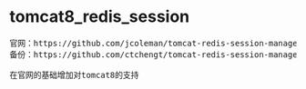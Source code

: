 # tomcat8_redis_session
<pre>
官网：https://github.com/jcoleman/tomcat-redis-session-manager
备份：https://github.com/ctchengt/tomcat-redis-session-manager

在官网的基础增加对tomcat8的支持
</pre>
